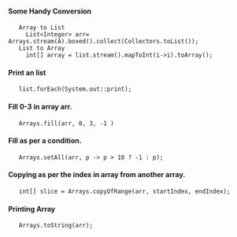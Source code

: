 #### Some Handy Conversion

       Array to List
         List<Integer> arr= Arrays.stream(A).boxed().collect(Collectors.toList());
       List to Array
         int[] array = list.stream().mapToInt(i->i).toArray();

#### Print an list

       list.forEach(System.out::print);

#### Fill 0-3 in array arr.

       Arrays.fill(arr, 0, 3, -1 )

#### Fill as per a condition.

       Arrays.setAll(arr, p -> p > 10 ? -1 : p);

#### Copying as per the index in array from another array.

       int[] slice = Arrays.copyOfRange(arr, startIndex, endIndex);

#### Printing Array

       Arrays.toString(arr);
